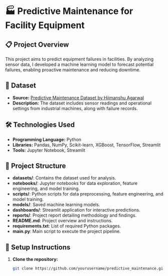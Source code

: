 # 🏭 Predictive Maintenance for Facility Equipment

## 📋 Project Overview
This project aims to predict equipment failures in facilities. By analyzing sensor data, I developed a machine learning model to forecast potential failures, enabling proactive maintenance and reducing downtime.

## 📂 Dataset
- **Source:** [Predictive Maintenance Dataset by Hiimanshu Agarwal](https://www.kaggle.com/datasets/hiimanshuagarwal/predictive-maintenance-dataset)
- **Description:** The dataset includes sensor readings and operational settings from industrial machines, along with failure records.

## 🛠️ Technologies Used
- **Programming Language:** Python
- **Libraries:** Pandas, NumPy, Scikit-learn, XGBoost, TensorFlow, Streamlit
- **Tools:** Jupyter Notebook, Streamlit

## 🚀 Project Structure
- **datasets/**: Contains the dataset used for analysis.
- **notebooks/**: Jupyter notebooks for data exploration, feature engineering, and model training.
- **scripts/**: Python scripts for data preprocessing, feature engineering, and model training.
- **models/**: Saved machine learning models.
- **dashboards/**: Streamlit application for interactive predictions.
- **reports/**: Project report detailing methodology and findings.
- **README.md**: Project overview and instructions.
- **requirements.txt**: List of required Python packages.
- **main.py**: Main script to execute the project pipeline.

## 🔧 Setup Instructions
1. **Clone the repository:**
   ```bash
   git clone https://github.com/yourusername/predictive_maintenance.git